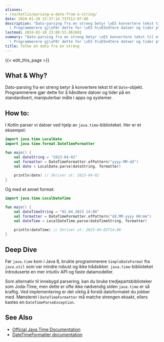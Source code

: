 ```yaml
---
aliases:
- /no/kotlin/parsing-a-date-from-a-string/
date: 2024-01-20 15:37:14.737512-07:00
description: "Dato-parsing fra en streng betyr \xE5 konvertere tekst til et `Date`-objekt.\
  \ Programmerere gj\xF8r dette for \xE5 h\xE5ndtere datoer og tider p\xE5 en standardisert,\u2026"
lastmod: 2024-02-18 23:08:53.861601
summary: "Dato-parsing fra en streng betyr \xE5 konvertere tekst til et `Date`-objekt.\
  \ Programmerere gj\xF8r dette for \xE5 h\xE5ndtere datoer og tider p\xE5 en standardisert,\u2026"
title: Tolke en dato fra en streng
---
```


{{< edit_this_page >}}

## What & Why?
Dato-parsing fra en streng betyr å konvertere tekst til et `Date`-objekt. Programmerere gjør dette for å håndtere datoer og tider på en standardisert, manipulerbar måte i apps og systemer.

## How to:
I Kotlin parser vi datoer ved hjelp av `java.time`-biblioteket. Her er et eksempel:

```Kotlin
import java.time.LocalDate
import java.time.format.DateTimeFormatter

fun main() {
    val dateString = "2023-04-02"
    val formatter = DateTimeFormatter.ofPattern("yyyy-MM-dd")
    val date = LocalDate.parse(dateString, formatter)
    
    println(date) // Skriver ut: 2023-04-02
}
```

Og med et annet format:

```Kotlin
import java.time.LocalDateTime

fun main() {
    val dateTimeString = "02.04.2023 14:00"
    val formatter = DateTimeFormatter.ofPattern("dd.MM.yyyy HH:mm")
    val dateTime = LocalDateTime.parse(dateTimeString, formatter)

    println(dateTime) // Skriver ut: 2023-04-02T14:00
}
```

## Deep Dive
Før `java.time` kom i Java 8, brukte programmerere `SimpleDateFormat` fra `java.util` som var mindre robust og ikke trådsikker. `java.time`-biblioteket introduserte en mer intuitiv API og faste datamodeller. 

Som alternativ til innebygd parsering, kan du bruke tredjepartsbiblioteker som Joda-Time, men dette er ofte ikke nødvendig siden `java.time` er så kraftig. Ved implementering er det viktig å forstå datoformatet du jobber med. Mønsteret i `DateTimeFormatter` må matche strengen eksakt, ellers kastes en `DateTimeParseException`.

## See Also
- [Official Java Time Documentation](https://docs.oracle.com/javase/8/docs/api/java/time/package-summary.html)
- [DateTimeFormatter documentation](https://docs.oracle.com/javase/8/docs/api/java/time/format/DateTimeFormatter.html)
